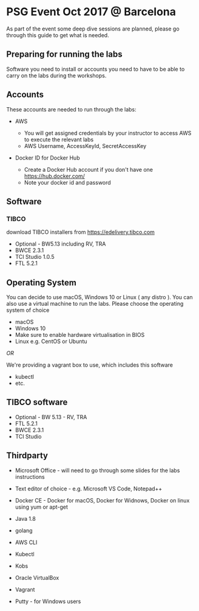 # PSG Event Oct 2017 @ Barcelona
As part of the event some deep dive sessions are planned, please go through this guide to get what is needed.

## Preparing for running the labs

Software you need to install or accounts you need to have to be able to carry on the labs during the workshops.

## Accounts

These accounts are needed to run through the labs:

* AWS
  * You will get assigned credentials by your instructor to access AWS to execute the relevant labs
  * AWS Username, AccessKeyId, SecretAccessKey

* Docker ID for Docker Hub
  * Create a Docker Hub account if you don't have one https://hub.docker.com/
  * Note your docker id and password

<!-- insert docker login image -->

## Software 

### TIBCO

download TIBCO installers from https://edelivery.tibco.com 

* Optional - BW5.13 including RV, TRA
* BWCE 2.3.1
* TCI Studio 1.0.5
* FTL 5.2.1

## Operating System 
You can decide to use macOS, Windows 10 or Linux ( any distro ). 
You can also use a virtual machine to run the labs. Please choose the operating system of choice 

* macOS 
* Windows 10
 * Make sure to enable hardware virtualisation in BIOS
* Linux e.g. CentOS or Ubuntu

*OR* 

We're providing a vagrant box to use, which includes this software 
* kubectl
* etc.

## TIBCO software

* Optional - BW 5.13 - RV, TRA
* FTL 5.2.1
* BWCE 2.3.1
* TCI Studio 

## Thirdparty

* Microsoft Office - will need to go through some slides for the labs instructions
* Text editor of choice - e.g. Microsoft VS Code, Notepad++
* Docker CE - Docker for macOS, Docker for Widnows, Docker on linux using yum or apt-get
* Java 1.8
* golang

* AWS CLI
* Kubectl
* Kobs
* Oracle VirtualBox
* Vagrant
* Putty - for Windows users
